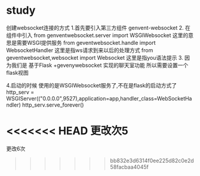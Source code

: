 # study
创建websocket连接的方式
1.首先要引入第三方组件  genvent-websocket
2. 在组件中引入 from genventwebsocket.server import WSGIWebsocket 这里的意思是需要WSGI提供服务
                from geventwebsocket.handle import WebsocketHandler  这里是指ws请求到来以后的处理方式
                from geventwebsocket,websocket import Websocket  这里是指you语法提示
3. 因为我们是 基于Flask +gevenywebsocket 实现的聊天室功能 所以需要设置一个flask视图     

4.启动的时候 使用的是WSGIWebsocket服务了,不在是flask的启动方式了
    http_serv = WSGIServer(("0.0.0.0",9527),application=app,handler_class=WebSocketHandler)
    http_serv.serve_forever()

<<<<<<< HEAD
更改次5
=======
更改6次
>>>>>>> bb832e3d6314f0ee225d82c0e2d58facbaa4045f



